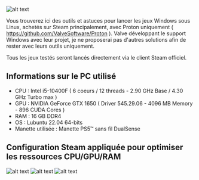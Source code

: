 ![alt text](https://raw.githubusercontent.com/JackoboUsagi/Steam-Proton-Tools-and-Datas/main/banner.jpg)

Vous trouverez ici des outils et astuces pour lancer les jeux Windows sous Linux, achetés sur Steam principalement, avec Proton uniquement ( https://github.com/ValveSoftware/Proton ).
Valve développant le support Windows avec leur projet, je ne proposerai pas d'autres solutions afin de rester avec leurs outils uniquement.

Tous les jeux testés seront lancés directement via le client Steam officiel.

## Informations sur le PC utilisé

- CPU : Intel i5-10400F ( 6 coeurs / 12 threads - 2.90 GHz Base / 4.30 GHz Turbo max )
- GPU : NVIDIA GeForce GTX 1650 ( Driver 545.29.06 - 4096 MB Memory - 896 CUDA Cores )
- RAM : 16 GB DDR4
- OS : Lubuntu 22.04 64-bits
- Manette utilisée : Manette PS5™ sans fil DualSense

## Configuration Steam appliquée pour optimiser les ressources CPU/GPU/RAM

![alt text](https://raw.githubusercontent.com/JackoboUsagi/Steam-Proton-Tools-and-Datas/main/steam-1.jpg)
![alt text](https://raw.githubusercontent.com/JackoboUsagi/Steam-Proton-Tools-and-Datas/main/steam-2.jpg)
![alt text](https://raw.githubusercontent.com/JackoboUsagi/Steam-Proton-Tools-and-Datas/main/steam-3.jpg)
